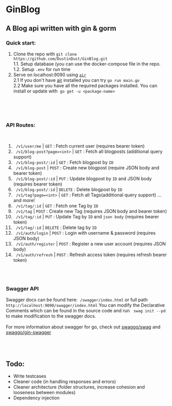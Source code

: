 # GinBlog
## A Blog api written with gin &amp; gorm

### Quick start:
1. Clone the repo with ```git clone https://github.com/DustinDust/GinBlog.git``` <br/>
  1.1. Setup database (you can use the docker-compose file in the repo. <br />
  1.2. Setup `.env` for run time 
2. Serve on localhost:9090 using [`air`](https://github.com/cosmtrek/air) <br /> 
  2.1 If you don't have [air](https://github.com/cosmtrek/air) installed you can try `go run main.go` <br />
  2.2 Make sure you have all the required packages installed. You can install or update with &nbsp;```go get -u <package-name>``` 
<br />
<br />
<br />

### API Routes: 
<br/>

1. &nbsp; `/v1/user/me` | `GET` : Fetch current user (requires bearer token)
2. &nbsp; `/v1/blog-post?page=<int>` | `GET` : Fetch all blogposts (additional query support)
3. &nbsp; `/v1/blog-post/:id` | `GET` : Fetch blogpost by `ID`
4. &nbsp; `/v1/blog-post` | `POST` : Create new blogpost (require JSON body and bearer token) <br/>
5. &nbsp; `/v1/blog-post/:id` | `PUT` : Update blogpost by `ID` and JSON body (requires bearer token)
6. &nbsp; `/v1/blog-post/:id` | `DELETE` : Delete blogpost by `ID`
7. &nbsp; `/v1/tag?page=<int>` | `GET` : Fetch all Tags(additional query support)
... and more! <br/>
8. &nbsp; `/v1/tag/:id` | `GET` : Fetch one Tag by `ID`
9. &nbsp; `/v1/tag` | `POST` : Create new Tag (requires JSON body and bearer token)
10. &nbsp; `/v1/tag/:id` | `PUT` : Update Tag by `ID` and `json body` (requires bearer token)
11. &nbsp; `/v1/tag/:id` | `DELETE` : Delete tag by `ID`
12. &nbsp; `/v1/auth/login` | `POST` : Login with username & password (requires JSON body)
13. &nbsp; `/v1/auth/register` | `POST` : Register a new user account (requires JSON body)
14. &nbsp; `/v1/auth/refresh` | `POST` : Refresh access token (requires refresh bearer token)
<br />
<br />

### Swagger API
Swagger docs can be found here:&nbsp; `/swagger/index.html` or full path &nbsp; `http://localhost:9090/swagger/index.html` 
You can modify the Declarative Comments which can be found in the source code and run &nbsp; ```swag init --pd``` to make modification to the swagger docs. 
<br />
<br />
For more information about swagger for go, check out [swaggo/swag](https://github.com/swaggo/swag) and [swaggo/gin-swagger](https://github.com/swaggo/gin-swagger)

<br/>
<br/>

## Todo:
* Write testcases
* Cleaner code (in handling responses and errors)
* Cleaner architecture (folder structures, increase cohesion and looseness between modules)
* Dependency injection
